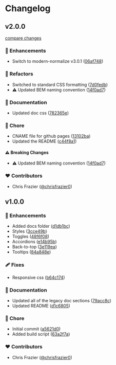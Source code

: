 # Changelog

## v2.0.0

[compare changes](https://github.com/Frazier-Software/wisp/compare/v1...v2.0.0)

### 🚀 Enhancements

- Switch to modern-normalize v3.0.1 ([06af748](https://github.com/Frazier-Software/wisp/commit/06af748))

### 💅 Refactors

- Switched to standard CSS formatting ([7d0fedb](https://github.com/Frazier-Software/wisp/commit/7d0fedb))
- ⚠️  Updated BEM naming convention ([14f0ad7](https://github.com/Frazier-Software/wisp/commit/14f0ad7))

### 📖 Documentation

- Updated doc css ([782365e](https://github.com/Frazier-Software/wisp/commit/782365e))

### 🏡 Chore

- CNAME file for github pages ([13102ba](https://github.com/Frazier-Software/wisp/commit/13102ba))
- Updated the README ([c44f8a1](https://github.com/Frazier-Software/wisp/commit/c44f8a1))

#### ⚠️ Breaking Changes

- ⚠️  Updated BEM naming convention ([14f0ad7](https://github.com/Frazier-Software/wisp/commit/14f0ad7))

### ❤️ Contributors

- Chris Frazier ([@chrisfrazier0](http://github.com/chrisfrazier0))

## v1.0.0

### 🚀 Enhancements

- Added docs folder ([d1db1bc](https://github.com/Frazier-Software/wisp/commit/d1db1bc))
- Styles ([3cce49b](https://github.com/Frazier-Software/wisp/commit/3cce49b))
- Toggles ([48f6f08](https://github.com/Frazier-Software/wisp/commit/48f6f08))
- Accordions ([e14b95b](https://github.com/Frazier-Software/wisp/commit/e14b95b))
- Back-to-top ([3e119ea](https://github.com/Frazier-Software/wisp/commit/3e119ea))
- Tooltips ([84a848e](https://github.com/Frazier-Software/wisp/commit/84a848e))

### 🩹 Fixes

- Responsive css ([b64c174](https://github.com/Frazier-Software/wisp/commit/b64c174))

### 📖 Documentation

- Updated all of the legacy doc sections ([79acc8c](https://github.com/Frazier-Software/wisp/commit/79acc8c))
- Updated README ([d1c6805](https://github.com/Frazier-Software/wisp/commit/d1c6805))

### 🏡 Chore

- Initial commit ([a5621d0](https://github.com/Frazier-Software/wisp/commit/a5621d0))
- Added build script ([63a2f7a](https://github.com/Frazier-Software/wisp/commit/63a2f7a))

### ❤️ Contributors

- Chris Frazier ([@chrisfrazier0](http://github.com/chrisfrazier0))
